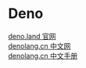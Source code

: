 # Deno
[deno.land 官网](https://deno.land/)  
[denolang.cn 中文网](https://denolang.cn/)  
[denolang.cn 中文手册](https://denolang.cn/manual/introduction.html)